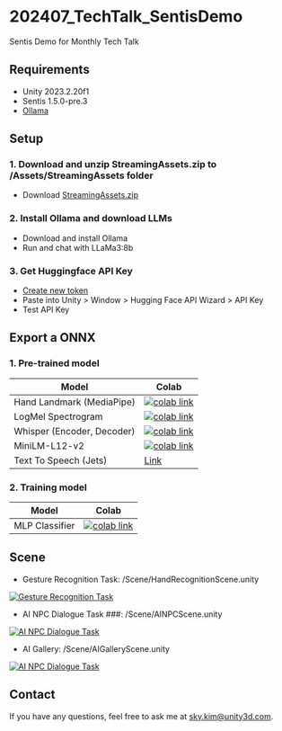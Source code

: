 # 202407_TechTalk_SentisDemo
Sentis Demo for Monthly Tech Talk

## Requirements ##
- Unity 2023.2.20f1
- Sentis 1.5.0-pre.3
- [Ollama](https://github.com/ollama/ollama)

## Setup ##

### 1. Download and unzip StreamingAssets.zip to /Assets/StreamingAssets folder ###
- Download [StreamingAssets.zip](https://drive.google.com/file/d/1Bl4vNthQ9zQvw5SbgpgSmErCBWIFTWG9/view?usp=sharing)

### 2. Install Ollama and download LLMs ###
- Download and install Ollama
- Run and chat with LLaMa3:8b

### 3. Get Huggingface API Key ###
- [Create new token](https://huggingface.co/settings/tokens)
- Paste into Unity > Window > Hugging Face API Wizard > API Key
- Test API Key

## Export a ONNX ##

### 1. Pre-trained model ###

| Model  | Colab |
| ------------- | ------------- |
| Hand Landmark (MediaPipe)  | <a href="https://colab.research.google.com/drive/1zWyOR1wk-idryt4xiWGxP3P6HsLZE3v4?usp=sharing"><img alt="colab link" src="https://colab.research.google.com/assets/colab-badge.svg" /></a>  |
| LogMel Spectrogram   | <a href="https://colab.research.google.com/drive/1AIH37wtF1WSU6AeZtFy_nG923cSAavmG?usp=sharing"><img alt="colab link" src="https://colab.research.google.com/assets/colab-badge.svg" /></a>  |
| Whisper (Encoder, Decoder)   | <a href="https://colab.research.google.com/drive/1byrBznenpFbIn4hRNHRFLIHXGhXq3nEU?usp=sharing"><img alt="colab link" src="https://colab.research.google.com/assets/colab-badge.svg" /></a>  |
| MiniLM-L12-v2   | <a href="https://colab.research.google.com/drive/1zjKi_6rzW-nGCfcvslKYSzSC-3QwJEw9?usp=sharing"><img alt="colab link" src="https://colab.research.google.com/assets/colab-badge.svg" /></a>  |
| Text To Speech (Jets) | [Link](https://github.com/Masao-Someki/espnet_onnx/) |

### 2. Training model  ###

| Model  | Colab |
| ------------- | ------------- |
| MLP Classifier  | <a href="https://colab.research.google.com/drive/1e525r8m5fQ2ZbR0jNfJsX8ei-OdMqSQi?usp=sharing"><img alt="colab link" src="https://colab.research.google.com/assets/colab-badge.svg" /></a>  |


## Scene ##

- Gesture Recognition Task: /Scene/HandRecognitionScene.unity

[![Gesture Recognition Task](https://img.youtube.com/vi/ZUtc2hDuwk8/0.jpg)](https://www.youtube.com/watch?v=ZUtc2hDuwk8)
<!--![demo1-resize](https://github.com/user-attachments/assets/911687a2-f1f0-4956-950c-99c52997ac0f)-->

- AI NPC Dialogue Task ###: /Scene/AINPCScene.unity

[![AI NPC Dialogue Task](https://img.youtube.com/vi/7UCuDyzBuOM/0.jpg)](https://www.youtube.com/watch?v=7UCuDyzBuOM)
<!--![demo2-resize](https://github.com/user-attachments/assets/0c3fd6f3-e69c-455f-aad8-d20ed34b6d65)-->

- AI Gallery: /Scene/AIGalleryScene.unity

[![AI NPC Dialogue Task](https://img.youtube.com/vi/i4JvkoHogRo/0.jpg)](https://www.youtube.com/watch?v=i4JvkoHogRo)
<!--![demo3-resize](https://github.com/user-attachments/assets/c5580f7d-bad9-4325-8e54-ed4b56b54e11)-->

## Contact ##

If you have any questions, feel free to ask me at sky.kim@unity3d.com.
